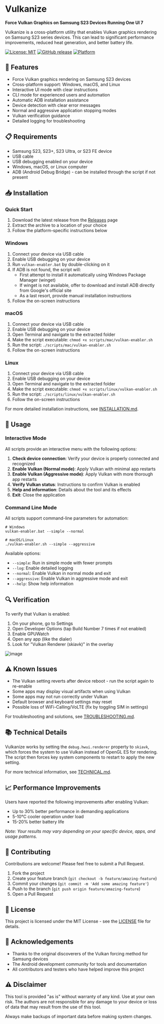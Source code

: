 # Vulkanize

**Force Vulkan Graphics on Samsung S23 Devices Running One UI 7**

Vulkanize is a cross-platform utility that enables Vulkan graphics rendering on Samsung S23 series devices. This can lead to significant performance improvements, reduced heat generation, and better battery life.

[![License: MIT](https://img.shields.io/badge/License-MIT-yellow.svg)](https://opensource.org/licenses/MIT)
[![GitHub release](https://img.shields.io/github/release/jatinkrmalik/vulkanize.svg)](https://github.com/jatinkrmalik/vulkanize/releases)
[![Platform](https://img.shields.io/badge/platform-Windows%20%7C%20macOS%20%7C%20Linux-blue.svg)](https://github.com/jatinkrmalik/vulkanize)

## 🚀 Features

- Force Vulkan graphics rendering on Samsung S23 devices
- Cross-platform support: Windows, macOS, and Linux
- Interactive UI mode with clear instructions
- CLI mode for experienced users and automation
- Automatic ADB installation assistance
- Device detection with clear error messages
- Normal and aggressive application stopping modes
- Vulkan verification guidance
- Detailed logging for troubleshooting

## 📋 Requirements

- Samsung S23, S23+, S23 Ultra, or S23 FE device
- USB cable
- USB debugging enabled on your device
- Windows, macOS, or Linux computer
- ADB (Android Debug Bridge) - can be installed through the script if not present

## 📥 Installation

### Quick Start

1. Download the latest release from the [Releases](https://github.com/jatinkrmalik/vulkanize/releases) page
2. Extract the archive to a location of your choice
3. Follow the platform-specific instructions below

### Windows

1. Connect your device via USB cable
2. Enable USB debugging on your device
3. Run `vulkan-enabler.bat` by double-clicking on it
4. If ADB is not found, the script will:
   - First attempt to install it automatically using Windows Package Manager (winget)
   - If winget is not available, offer to download and install ADB directly from Google's official site
   - As a last resort, provide manual installation instructions
5. Follow the on-screen instructions

### macOS

1. Connect your device via USB cable
2. Enable USB debugging on your device
3. Open Terminal and navigate to the extracted folder
4. Make the script executable: `chmod +x scripts/mac/vulkan-enabler.sh`
5. Run the script: `./scripts/mac/vulkan-enabler.sh`
6. Follow the on-screen instructions

### Linux

1. Connect your device via USB cable
2. Enable USB debugging on your device
3. Open Terminal and navigate to the extracted folder
4. Make the script executable: `chmod +x scripts/linux/vulkan-enabler.sh`
5. Run the script: `./scripts/linux/vulkan-enabler.sh`
6. Follow the on-screen instructions

For more detailed installation instructions, see [INSTALLATION.md](docs/INSTALLATION.md).

## 📱 Usage

### Interactive Mode

All scripts provide an interactive menu with the following options:

1. **Check device connection**: Verify your device is properly connected and recognized
2. **Enable Vulkan (Normal mode)**: Apply Vulkan with minimal app restarts
3. **Enable Vulkan (Aggressive mode)**: Apply Vulkan with more thorough app restarts
4. **Verify Vulkan status**: Instructions to confirm Vulkan is enabled
5. **Help and information**: Details about the tool and its effects
6. **Exit**: Close the application

### Command Line Mode

All scripts support command-line parameters for automation:

```
# Windows
vulkan-enabler.bat --simple --normal

# macOS/Linux
./vulkan-enabler.sh --simple --aggressive
```

Available options:
- `--simple`: Run in simple mode with fewer prompts
- `--log`: Enable detailed logging
- `--normal`: Enable Vulkan in normal mode and exit
- `--aggressive`: Enable Vulkan in aggressive mode and exit
- `--help`: Show help information

## 🔍 Verification

To verify that Vulkan is enabled:

1. On your phone, go to Settings
2. Open Developer Options (tap Build Number 7 times if not enabled)
3. Enable GPUWatch
4. Open any app (like the dialer)
5. Look for "Vulkan Renderer (skiavk)" in the overlay

![image](https://github.com/user-attachments/assets/7ba3488f-21bb-4714-8e0d-d5c9aca4efd5)


## ⚠️ Known Issues

- The Vulkan setting reverts after device reboot - run the script again to re-enable
- Some apps may display visual artifacts when using Vulkan
- Some apps may not run correctly under Vulkan
- Default browser and keyboard settings may reset
- Possible loss of WiFi-Calling/VoLTE (fix by toggling SIM in settings)

For troubleshooting and solutions, see [TROUBLESHOOTING.md](docs/TROUBLESHOOTING.md).

## 📚 Technical Details

Vulkanize works by setting the `debug.hwui.renderer` property to `skiavk`, which forces the system to use Vulkan instead of OpenGL ES for rendering. The script then forces key system components to restart to apply the new setting.

For more technical information, see [TECHNICAL.md](docs/TECHNICAL.md).

## 📈 Performance Improvements

Users have reported the following improvements after enabling Vulkan:

- Up to 30% better performance in demanding applications
- 5-10°C cooler operation under load
- 15-20% better battery life

*Note: Your results may vary depending on your specific device, apps, and usage patterns.*

## 🤝 Contributing

Contributions are welcome! Please feel free to submit a Pull Request.

1. Fork the project
2. Create your feature branch (`git checkout -b feature/amazing-feature`)
3. Commit your changes (`git commit -m 'Add some amazing feature'`)
4. Push to the branch (`git push origin feature/amazing-feature`)
5. Open a Pull Request

## 📜 License

This project is licensed under the MIT License - see the [LICENSE](LICENSE) file for details.

## 🙏 Acknowledgements

- Thanks to the original discoverers of the Vulkan forcing method for Samsung devices
- The Android development community for tools and documentation
- All contributors and testers who have helped improve this project

## ⚠️ Disclaimer

This tool is provided "as is" without warranty of any kind. Use at your own risk. The authors are not responsible for any damage to your device or loss of data that may result from the use of this tool.

Always make backups of important data before making system changes.
